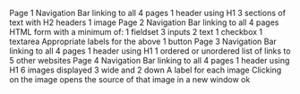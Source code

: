 Page 1
Navigation Bar linking to all 4 pages
1 header using H1
3 sections of text with H2 headers
1 image
Page 2
Navigation Bar linking to all 4 pages
HTML form with a minimum of:
1 fieldset
3 inputs
2 text
1 checkbox
1 textarea
Appropriate labels for the above
1 button
Page 3
Navigation Bar linking to all 4 pages
1 header using H1
1 ordered or unordered list of links to 5 other websites
Page 4
Navigation Bar linking to all 4 pages
1 header using H1
6 images displayed 3 wide and 2 down
A label for each image
Clicking on the image opens the source of that image in a new window
ok
